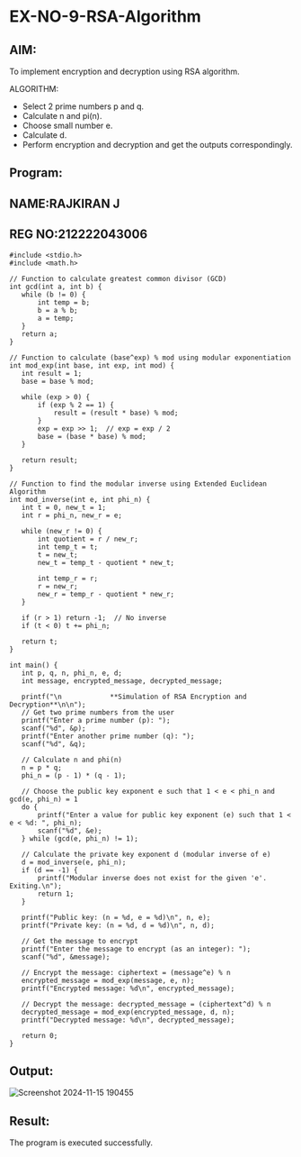 # EX-NO-9-RSA-Algorithm

## AIM:
To implement encryption and decryption using RSA algorithm.
 
ALGORITHM:
* Select 2 prime numbers p and q.
* Calculate n and pi(n).
* Choose small number e.
* Calculate d.
* Perform encryption and decryption and get the outputs correspondingly.

## Program:

## NAME:RAJKIRAN J
## REG NO:212222043006

```
#include <stdio.h>
#include <math.h>
 
// Function to calculate greatest common divisor (GCD)
int gcd(int a, int b) {
   while (b != 0) {
       int temp = b;
       b = a % b;
       a = temp;
   }
   return a;
}
 
// Function to calculate (base^exp) % mod using modular exponentiation
int mod_exp(int base, int exp, int mod) {
   int result = 1;
   base = base % mod;
   
   while (exp > 0) {
       if (exp % 2 == 1) {
           result = (result * base) % mod;
       }
       exp = exp >> 1;  // exp = exp / 2
       base = (base * base) % mod;
   }
   
   return result;
}
 
// Function to find the modular inverse using Extended Euclidean Algorithm
int mod_inverse(int e, int phi_n) {
   int t = 0, new_t = 1;
   int r = phi_n, new_r = e;
   
   while (new_r != 0) {
       int quotient = r / new_r;
       int temp_t = t;
       t = new_t;
       new_t = temp_t - quotient * new_t;
       
       int temp_r = r;
       r = new_r;
       new_r = temp_r - quotient * new_r;
   }
   
   if (r > 1) return -1;  // No inverse
   if (t < 0) t += phi_n;
   
   return t;
}
 
int main() {
   int p, q, n, phi_n, e, d;
   int message, encrypted_message, decrypted_message;
   
   printf("\n            **Simulation of RSA Encryption and Decryption**\n\n");
   // Get two prime numbers from the user
   printf("Enter a prime number (p): ");
   scanf("%d", &p);
   printf("Enter another prime number (q): ");
   scanf("%d", &q);
   
   // Calculate n and phi(n)
   n = p * q;
   phi_n = (p - 1) * (q - 1);
   
   // Choose the public key exponent e such that 1 < e < phi_n and gcd(e, phi_n) = 1
   do {
       printf("Enter a value for public key exponent (e) such that 1 < e < %d: ", phi_n);
       scanf("%d", &e);
   } while (gcd(e, phi_n) != 1);
   
   // Calculate the private key exponent d (modular inverse of e)
   d = mod_inverse(e, phi_n);
   if (d == -1) {
       printf("Modular inverse does not exist for the given 'e'. Exiting.\n");
       return 1;
   }
   
   printf("Public key: (n = %d, e = %d)\n", n, e);
   printf("Private key: (n = %d, d = %d)\n", n, d);
   
   // Get the message to encrypt
   printf("Enter the message to encrypt (as an integer): ");
   scanf("%d", &message);
   
   // Encrypt the message: ciphertext = (message^e) % n
   encrypted_message = mod_exp(message, e, n);
   printf("Encrypted message: %d\n", encrypted_message);
   
   // Decrypt the message: decrypted_message = (ciphertext^d) % n
   decrypted_message = mod_exp(encrypted_message, d, n);
   printf("Decrypted message: %d\n", decrypted_message);
   
   return 0;
}

```



## Output:
![Screenshot 2024-11-15 190455](https://github.com/user-attachments/assets/0bd5b326-c68f-4ed7-9028-2cb33f9f6dce)

## Result:
 The program is executed successfully.
